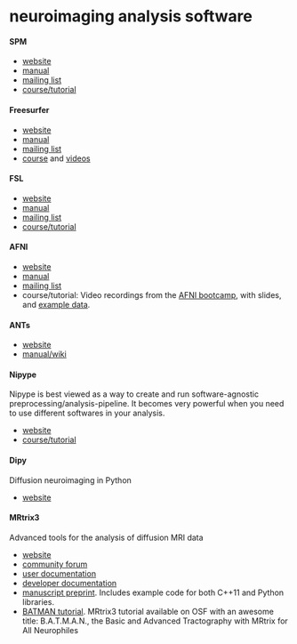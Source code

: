 # neuroimaging analysis software


#### SPM
* [website](https://www.fil.ion.ucl.ac.uk/spm/)
* [manual](https://www.fil.ion.ucl.ac.uk/spm/doc/)
* [mailing list](https://www.fil.ion.ucl.ac.uk/spm/support/)
* [course/tutorial](http://www.fil.ion.ucl.ac.uk/spm/course/)

#### Freesurfer
* [website](https://surfer.nmr.mgh.harvard.edu/)
* [manual](https://surfer.nmr.mgh.harvard.edu/fswiki)
* [mailing list](https://surfer.nmr.mgh.harvard.edu/fswiki/FreeSurferSupport)
* [course](https://www.youtube.com/channel/UCruQerP8aa-gYttXkAcyveA) and [videos](https://surfer.nmr.mgh.harvard.edu/fswiki/CourseDescription)

#### FSL
* [website](https://fsl.fmrib.ox.ac.uk/fsl/fslwiki)
* [manual](https://fsl.fmrib.ox.ac.uk/fsl/fslwiki/Support)
* [mailing list](https://www.jiscmail.ac.uk/cgi-bin/webadmin?A0=fsl)
* [course/tutorial](https://fsl.fmrib.ox.ac.uk/fslcourse/)

#### AFNI
* [website](https://afni.nimh.nih.gov/)
* [manual](https://afni.nimh.nih.gov/pub/dist/doc/htmldoc/index.html)
* [mailing list](https://afni.nimh.nih.gov/afni/community/board/list.php?1)
* course/tutorial: Video recordings from the [AFNI bootcamp](https://afni.nimh.nih.gov/pub/dist/doc/htmldoc/educational/bootcamp_recordings.html), with slides, and [example data](https://afni.nimh.nih.gov/pub/dist/doc/htmldoc/background_install/unix_tutorial/misc/install.data.html).

#### ANTs
* [website](http://stnava.github.io/ANTs/)
* [manual/wiki](https://github.com/ANTsX/ANTs/wiki)

#### Nipype
Nipype is best viewed as a way to create and run software-agnostic preprocessing/analysis-pipeline. It becomes very powerful when you need to use different softwares in your analysis.
* [website](https://nipype.readthedocs.io/en/latest/)
* [course/tutorial](https://miykael.github.io/nipype_tutorial/)

#### Dipy
Diffusion neuroimaging in Python
* [website](https://github.com/ohbm/hackathon2019)

#### MRtrix3
Advanced tools for the analysis of diffusion MRI data
* [website](http://www.mrtrix.org/)
* [community forum](http://community.mrtrix.org/)
* [user documentation](https://mrtrix.readthedocs.io/en/latest/)
* [developer documentation](http://www.mrtrix.org/developer-documentation/)
* [manuscript preprint](https://www.biorxiv.org/content/10.1101/551739v1). Includes example code for both C++11 and Python libraries.
* [BATMAN tutorial](https://osf.io/fkyht/). MRtrix3 tutorial available on OSF with an awesome title: B.A.T.M.A.N., the Basic and Advanced Tractography with MRtrix for All Neurophiles
